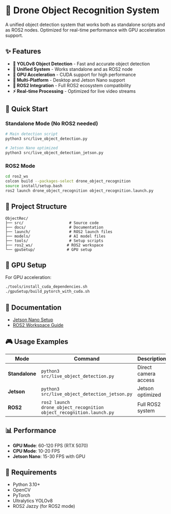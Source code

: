 # 🚁 Drone Object Recognition System

A unified object detection system that works both as standalone scripts and as ROS2 nodes. Optimized for real-time performance with GPU acceleration support.

## ✨ Features

- **🤖 YOLOv8 Object Detection** - Fast and accurate object detection
- **🔄 Unified System** - Works standalone and as ROS2 node
- **🚀 GPU Acceleration** - CUDA support for high performance
- **📱 Multi-Platform** - Desktop and Jetson Nano support
- **📡 ROS2 Integration** - Full ROS2 ecosystem compatibility
- **⚡ Real-time Processing** - Optimized for live video streams

## 🎯 Quick Start

### Standalone Mode (No ROS2 needed)
```bash
# Main detection script
python3 src/live_object_detection.py

# Jetson Nano optimized
python3 src/live_object_detection_jetson.py
```

### ROS2 Mode
```bash
cd ros2_ws
colcon build --packages-select drone_object_recognition
source install/setup.bash
ros2 launch drone_object_recognition object_recognition.launch.py
```

## 📁 Project Structure

```
ObjectRec/
├── src/                    # Source code
├── docs/                   # Documentation
├── launch/                 # ROS2 launch files
├── models/                 # AI model files
├── tools/                  # Setup scripts
├── ros2_ws/               # ROS2 workspace
└── gpuSetup/              # GPU setup
```

## 🚀 GPU Setup

For GPU acceleration:
```bash
./tools/install_cuda_dependencies.sh
./gpuSetup/build_pytorch_with_cuda.sh
```

## 📖 Documentation

- [Jetson Nano Setup](docs/jetson_setup_guide.md)
- [ROS2 Workspace Guide](docs/README_ROS2_WORKSPACE.md)

## 🎮 Usage Examples

| Mode | Command | Description |
|------|---------|-------------|
| **Standalone** | `python3 src/live_object_detection.py` | Direct camera access |
| **Jetson** | `python3 src/live_object_detection_jetson.py` | Jetson optimized |
| **ROS2** | `ros2 launch drone_object_recognition object_recognition.launch.py` | Full ROS2 system |

## 📊 Performance

- **GPU Mode**: 60-120 FPS (RTX 5070)
- **CPU Mode**: 10-20 FPS
- **Jetson Nano**: 15-30 FPS with GPU

## 🔧 Requirements

- Python 3.10+
- OpenCV
- PyTorch
- Ultralytics YOLOv8
- ROS2 Jazzy (for ROS2 mode)